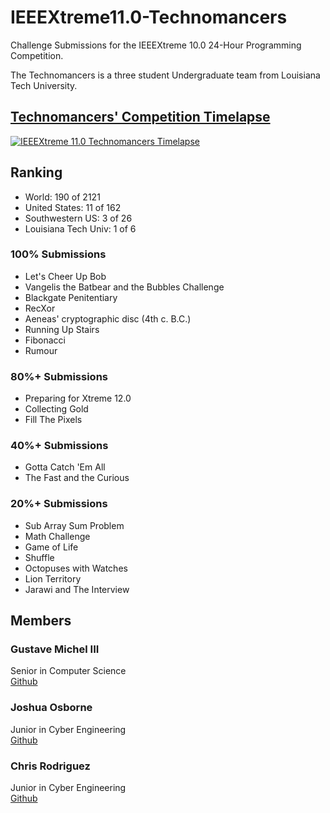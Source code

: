 # IEEEXtreme11.0-Technomancers
Challenge Submissions for the IEEEXtreme 10.0 24-Hour Programming Competition.

The Technomancers is a three student Undergraduate team from Louisiana Tech University.

## [Technomancers' Competition Timelapse](http://www.youtube.com/watch?v=XJ8bWOpFlJM)
[![IEEEXtreme 11.0 Technomancers Timelapse](http://img.youtube.com/vi/XJ8bWOpFlJM/0.jpg)](http://www.youtube.com/watch?v=XJ8bWOpFlJM)

## Ranking
* World: 190 of 2121
* United States: 11 of 162
* Southwestern US: 3 of 26
* Louisiana Tech Univ: 1 of 6

### 100% Submissions
* Let's Cheer Up Bob
* Vangelis the Batbear and the Bubbles Challenge
* Blackgate Penitentiary
* RecXor
* Aeneas' cryptographic disc (4th c. B.C.)
* Running Up Stairs
* Fibonacci
* Rumour

### 80%+ Submissions
* Preparing for Xtreme 12.0
* Collecting Gold
* Fill The Pixels

### 40%+ Submissions
* Gotta Catch 'Em All
* The Fast and the Curious

### 20%+ Submissions
* Sub Array Sum Problem
* Math Challenge
* Game of Life
* Shuffle
* Octopuses with Watches
* Lion Territory
* Jarawi and The Interview

## Members

### Gustave Michel III
Senior in Computer Science  
[Github](https://github.com/gurustave)

### Joshua Osborne
Junior in Cyber Engineering  
[Github](https://github.com/JoshuaOsborneCYEN)

### Chris Rodriguez
Junior in Cyber Engineering  
[Github](https://github.com/chrizrodz)
